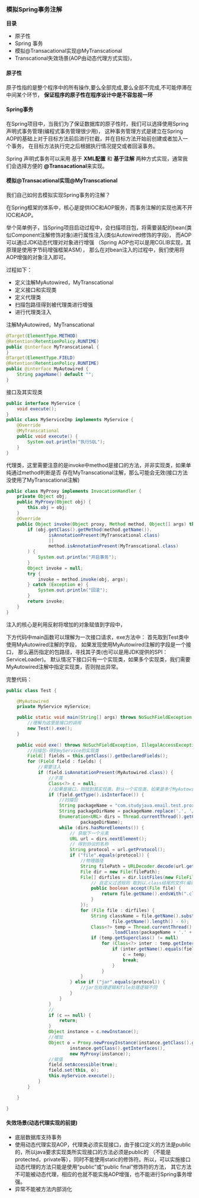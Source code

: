 ### 模拟Spring事务注解

**目录**
* 原子性
* Spring 事务
* 模拟@Transacational实现@MyTranscational
* Transcational失效场景(AOP由动态代理方式实现)，

#### 原子性

原子性指的是整个程序中的所有操作,要么全部完成,要么全部不完成,不可能停滞在中间某个环节，
**保证程序的原子性在程序设计中是不容忽视一环**

#### Spring事务

在Spring项目中，当我们为了保证数据库的原子性时，我们可以选择使用Spring声明式事务管理(编程式事务管理很少用)，
这种事务管理方式是建立在Spring AOP的基础上对于目标方法前后进行拦截，并在目标方法开始前创建或者加入一个事务，
在目标方法执行完之后根据执行情况提交或者回滚事务。

Spring 声明式事务可以采用 基于 **XML配置** 和 **基于注解** 两种方式实现，通常我们会选择方便的 **@Transacational**来实现。

#### 模拟@Transacational实现@MyTranscational

我们自己如何去模拟实现Spring事务的注解？

在Spring框架的体系中，核心是提供IOC和AOP服务，而事务注解的实现也离不开IOC和AOP。

举个简单例子，当Spring项目启动过程中，会扫描项目包，将需要装配的bean(类似Component注解修饰对象)进行属性注入(类似Autowired修饰的字段)，
而AOP可以通过JDK动态代理对对象进行增强
（Spring AOP也可以是用CGLIB实现，其原理是使用字节码增强框架ASM），
那么在对bean注入的过程中，我们使用将AOP增强的对象注入即可。

过程如下：

* 定义注解MyAutowired，MyTranscational
* 定义接口和实现类
* 定义代理类
* 扫描包路径得到被代理类进行增强
* 进行代理类注入

注解MyAutowired，MyTranscational

```java
@Target(ElementType.METHOD)
@Retention(RetentionPolicy.RUNTIME)
public @interface MyTranscational {
}
@Target(ElementType.FIELD)
@Retention(RetentionPolicy.RUNTIME)
public @interface MyAutowired {
    String pageName() default "";
}
```

接口及其实现类

```java
public interface MyService {
    void execute();
}
public class MyServiceImp implements MyService {
    @Override
    @MyTranscational
    public void execute() {
        System.out.println("执行SQL");
    }
}
```

代理类，这里需要注意的是invoke中method是接口的方法，并非实现类，如果单纯通过method判断是否
存在MyTranscational注解，那么可能会无效(接口方法没使用了MyTranscational注解)

```java
public class MyProxy implements InvocationHandler {
    private Object obj;
    public MyProxy(Object obj) {
        this.obj = obj;
    }
    @Override
    public Object invoke(Object proxy, Method method, Object[] args) throws Throwable {
        if (obj.getClass().getMethod(method.getName()).
                isAnnotationPresent(MyTranscational.class)
                ||
                method.isAnnotationPresent(MyTranscational.class)
        ) {
            System.out.println("开启事务");
        }
        Object invoke = null;
        try {
            invoke = method.invoke(obj, args);
        } catch (Exception e) {
            System.out.println("回滚");
        }
        return invoke;
    }
}

```

注入的核心是利用反射将增加的对象赋值到字段中，

下方代码中main函数可以理解为一次接口请求，exe方法中：
首先取到Test类中使用MyAutowired注解的字段，
如果发现使用MyAutowired注解的字段是一个接口，
那么遍历指定的包路径，寻找其子类(也可以是用JDK提供的SPI：ServiceLoader)。
默认情况下接口只有一个实现类，如果多个实现类，我们需要MyAutowired注解中指定实现类，否则抛出异常。

完整代码：
```java
public class Test {

    @MyAutowired
    private MyService myService;

    public static void main(String[] args) throws NoSuchFieldException, IllegalAccessException, IOException, ClassNotFoundException, InstantiationException {
        //理解为这里是接口的调用
        new Test().exe();
    }
   
    public void exe() throws NoSuchFieldException, IllegalAccessException, IOException, ClassNotFoundException, InstantiationException {
        //扫描包-得到myService的实现类
        Field[] fields = this.getClass().getDeclaredFields();
        for (Field field : fields) {
            //需要注入
            if (field.isAnnotationPresent(MyAutowired.class)) {
                //子类
                Class<?> c = null;
                //如果是接口，则找到其实现类，默认一个实现类，如果是多个MyAutowired需要指定
                if (field.getType().isInterface()) {
                    //扫描包
                    String packageName = "com.studyjava.email.test.proxy";
                    String packageDirName = packageName.replace('.', '/');
                    Enumeration<URL> dirs = Thread.currentThread().getContextClassLoader().getResources(
                            packageDirName);
                    while (dirs.hasMoreElements()) {
                        // 获取下一个元素
                        URL url = dirs.nextElement();
                        // 得到协议的名称
                        String protocol = url.getProtocol();
                        if ("file".equals(protocol)) {
                            //物理路径
                            String filePath = URLDecoder.decode(url.getFile(), "UTF-8");
                            File dir = new File(filePath);
                            File[] dirfiles = dir.listFiles(new FileFilter() {
                                // 自定义过滤规则 取到以.class结尾的文件(编译好的java类文件)
                                public boolean accept(File file) {
                                    return file.getName().endsWith(".class");
                                }
                            });
                            for (File file : dirfiles) {
                                String className = file.getName().substring(0,
                                        file.getName().length() - 6);
                                Class<?> temp = Thread.currentThread().getContextClassLoader()
                                        .loadClass(packageName + '.' + className);
                                if (temp.getSuperclass() != null)
                                    for (Class<?> inter : temp.getInterfaces()) {
                                        if (inter.getName().equals(field.getType().getName())) {
                                            c = temp;
                                            break;
                                        }
                                    }
                            }
                        } else if ("jar".equals(protocol)) {
                            //jar包处理逻辑和file处理逻辑不同
                        }
                    }
                }
                //
                if (c == null) {
                    return;
                }
                Object instance = c.newInstance();
                //增加
                Object o = Proxy.newProxyInstance(instance.getClass().getClassLoader(),
                        instance.getClass().getInterfaces(),
                        new MyProxy(instance));
                //赋值
                field.setAccessible(true);
                field.set(this, o);
                this.myService.execute();
            }
        }

    }
    
}
```

#### 失效场景(动态代理实现的前提)
* 底层数据库支持事务
* 使用动态代理实现AOP，代理类必须实现接口，由于接口定义的方法是public的，所以java要求实现类所实现接口的方法必须是public的
（不能是protected，private等），同时不能使用static的修饰符。所以，可以实施接口动态代理的方法只能是使用“public”或“public final”修饰符的方法，
其它方法不可能被动态代理，相应的也就不能实施AOP增强，也不能进行Spring事务增强。
* 异常不能被方法内部消化
